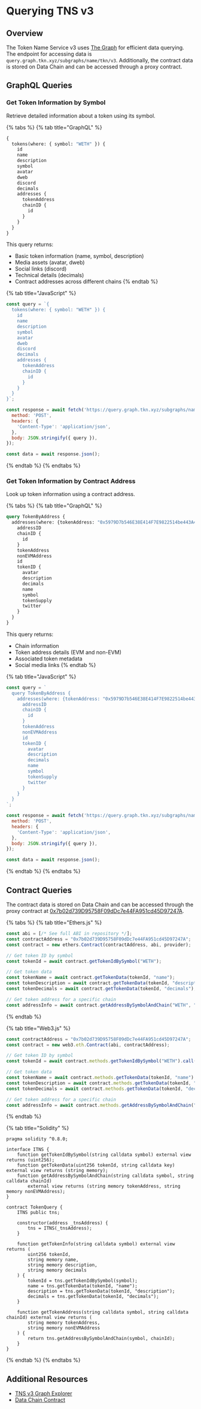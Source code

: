 # Querying TNS v3

## Overview

The Token Name Service v3 uses [The Graph](https://thegraph.com/) for efficient data querying. The endpoint for accessing data is `query.graph.tkn.xyz/subgraphs/name/tkn/v3`. Additionally, the contract data is stored on Data Chain and can be accessed through a proxy contract.

## GraphQL Queries

### Get Token Information by Symbol

Retrieve detailed information about a token using its symbol.

{% tabs %}
{% tab title="GraphQL" %}
```graphql
{
  tokens(where: { symbol: "WETH" }) {
    id
    name
    description
    symbol
    avatar
    dweb
    discord
    decimals
    addresses {
      tokenAddress      
      chainID {
        id
      }
    }
  }
}
```

This query returns:
- Basic token information (name, symbol, description)
- Media assets (avatar, dweb)
- Social links (discord)
- Technical details (decimals)
- Contract addresses across different chains
{% endtab %}

{% tab title="JavaScript" %}
```javascript
const query = `{
  tokens(where: { symbol: "WETH" }) {
    id
    name
    description
    symbol
    avatar
    dweb
    discord
    decimals
    addresses {
      tokenAddress      
      chainID {
        id
      }
    }
  }
}`;

const response = await fetch('https://query.graph.tkn.xyz/subgraphs/name/tkn/v3', {
  method: 'POST',
  headers: {
    'Content-Type': 'application/json',
  },
  body: JSON.stringify({ query }),
});

const data = await response.json();
```
{% endtab %}
{% endtabs %}

### Get Token Information by Contract Address

Look up token information using a contract address.

{% tabs %}
{% tab title="GraphQL" %}
```graphql
query TokenByAddress {
  addresses(where: {tokenAddress: "0x5979D7b546E38E414F7E9822514be443A4800529"}) {
    addressID
    chainID {
      id
    }
    tokenAddress
    nonEVMAddress
    id
    tokenID {
      avatar
      description
      decimals
      name
      symbol
      tokenSupply
      twitter
    }
  }
}
```

This query returns:
- Chain information
- Token address details (EVM and non-EVM)
- Associated token metadata
- Social media links
{% endtab %}

{% tab title="JavaScript" %}
```javascript
const query = `
  query TokenByAddress {
    addresses(where: {tokenAddress: "0x5979D7b546E38E414F7E9822514be443A4800529"}) {
      addressID
      chainID {
        id
      }
      tokenAddress
      nonEVMAddress
      id
      tokenID {
        avatar
        description
        decimals
        name
        symbol
        tokenSupply
        twitter
      }
    }
  }
`;

const response = await fetch('https://query.graph.tkn.xyz/subgraphs/name/tkn/v3', {
  method: 'POST',
  headers: {
    'Content-Type': 'application/json',
  },
  body: JSON.stringify({ query }),
});

const data = await response.json();
```
{% endtab %}
{% endtabs %}

## Contract Queries

The contract data is stored on Data Chain and can be accessed through the proxy contract at [0x7b02d739D95758F09dDc7e44FA951cd45D97247A](https://datachain-sepolia.explorer.caldera.xyz/address/0x7b02d739D95758F09dDc7e44FA951cd45D97247A?tab=read_proxy).

{% tabs %}
{% tab title="Ethers.js" %}
```javascript
const abi = [/* See full ABI in repository */];
const contractAddress = "0x7b02d739D95758F09dDc7e44FA951cd45D97247A";
const contract = new ethers.Contract(contractAddress, abi, provider);

// Get token ID by symbol
const tokenId = await contract.getTokenIdBySymbol("WETH");

// Get token data
const tokenName = await contract.getTokenData(tokenId, "name");
const tokenDescription = await contract.getTokenData(tokenId, "description");
const tokenDecimals = await contract.getTokenData(tokenId, "decimals");

// Get token address for a specific chain
const addressInfo = await contract.getAddressBySymbolAndChain("WETH", "1"); // chainId 1 for Ethereum mainnet
```
{% endtab %}

{% tab title="Web3.js" %}
```javascript
const contractAddress = "0x7b02d739D95758F09dDc7e44FA951cd45D97247A";
const contract = new web3.eth.Contract(abi, contractAddress);

// Get token ID by symbol
const tokenId = await contract.methods.getTokenIdBySymbol("WETH").call();

// Get token data
const tokenName = await contract.methods.getTokenData(tokenId, "name").call();
const tokenDescription = await contract.methods.getTokenData(tokenId, "description").call();
const tokenDecimals = await contract.methods.getTokenData(tokenId, "decimals").call();

// Get token address for a specific chain
const addressInfo = await contract.methods.getAddressBySymbolAndChain("WETH", "1").call();
```
{% endtab %}

{% tab title="Solidity" %}
```solidity
pragma solidity ^0.8.0;

interface ITNS {
    function getTokenIdBySymbol(string calldata symbol) external view returns (uint256);
    function getTokenData(uint256 tokenId, string calldata key) external view returns (string memory);
    function getAddressBySymbolAndChain(string calldata symbol, string calldata chainId) 
        external view returns (string memory tokenAddress, string memory nonEVMAddress);
}

contract TokenQuery {
    ITNS public tns;
    
    constructor(address _tnsAddress) {
        tns = ITNS(_tnsAddress);
    }
    
    function getTokenInfo(string calldata symbol) external view returns (
        uint256 tokenId,
        string memory name,
        string memory description,
        string memory decimals
    ) {
        tokenId = tns.getTokenIdBySymbol(symbol);
        name = tns.getTokenData(tokenId, "name");
        description = tns.getTokenData(tokenId, "description");
        decimals = tns.getTokenData(tokenId, "decimals");
    }
    
    function getTokenAddress(string calldata symbol, string calldata chainId) external view returns (
        string memory tokenAddress,
        string memory nonEVMAddress
    ) {
        return tns.getAddressBySymbolAndChain(symbol, chainId);
    }
}
```
{% endtab %}
{% endtabs %}

## Additional Resources

- [TNS v3 Graph Explorer](https://query.graph.tkn.xyz/subgraphs/name/tkn/v3)
- [Data Chain Contract](https://datachain-sepolia.explorer.caldera.xyz/address/0x7b02d739D95758F09dDc7e44FA951cd45D97247A?tab=read_proxy)